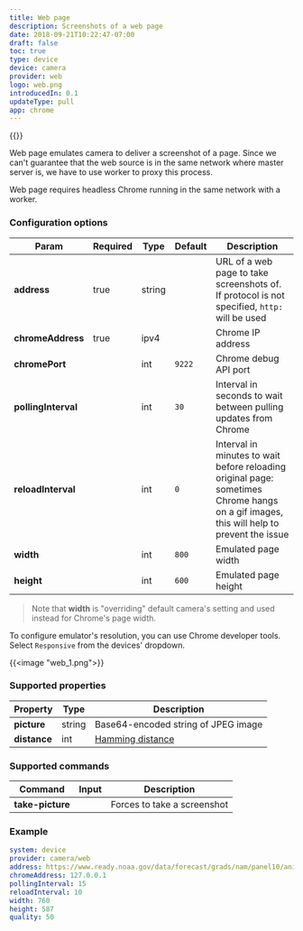```yaml
---
title: Web page
description: Screenshots of a web page
date: 2018-09-21T10:22:47-07:00
draft: false
toc: true
type: device
device: camera
provider: web
logo: web.png
introducedIn: 0.1
updateType: pull
app: chrome
---
```

{{<device>}}

Web page emulates camera to deliver a screenshot of a page. Since we can't
guarantee that the web source is in the same network where master server is,
we have to use worker to proxy this process.

Web page requires headless Chrome running in the same network with a worker.

### Configuration options

| Param | Required | Type | Default | Description |
|-------|----------|------|---------|-------------|
| **address** | true | string || URL of a web page to take screenshots of. If protocol is not specified, `http:` will be used |
| **chromeAddress** | true | ipv4 || Chrome IP address |
| **chromePort** || int | `9222` | Chrome debug API port |
| **pollingInterval** || int | `30` | Interval in seconds to wait between pulling updates from Chrome |
| **reloadInterval** || int | `0` | Interval in minutes to wait before reloading original page: sometimes Chrome hangs on a gif images, this will help to prevent the issue |
| **width** || int | `800` | Emulated page width |
| **height** || int | `600` | Emulated page height |

> Note that **width** is "overriding" default camera's setting and used instead
for Chrome's page width.

To configure emulator's resolution, you can use Chrome developer tools.
Select `Responsive` from the devices' dropdown.

{{<image "web_1.png">}}

### Supported properties

| Property | Type | Description |
|----------|------|-------------|
| **picture** | string | Base64-encoded string of JPEG image |
| **distance** | int | [Hamming distance](https://en.wikipedia.org/wiki/Hamming_distance) |

### Supported commands

| Command | Input | Description |
| --------|-------|-------------|
| **take-picture** || Forces to take a screenshot |

### Example

```yaml
system: device
provider: camera/web
address: https://www.ready.noaa.gov/data/forecast/grads/nam/panel10/anim.gif
chromeAddress: 127.0.0.1
pollingInterval: 15
reloadInterval: 10
width: 760
height: 587
quality: 50
```
